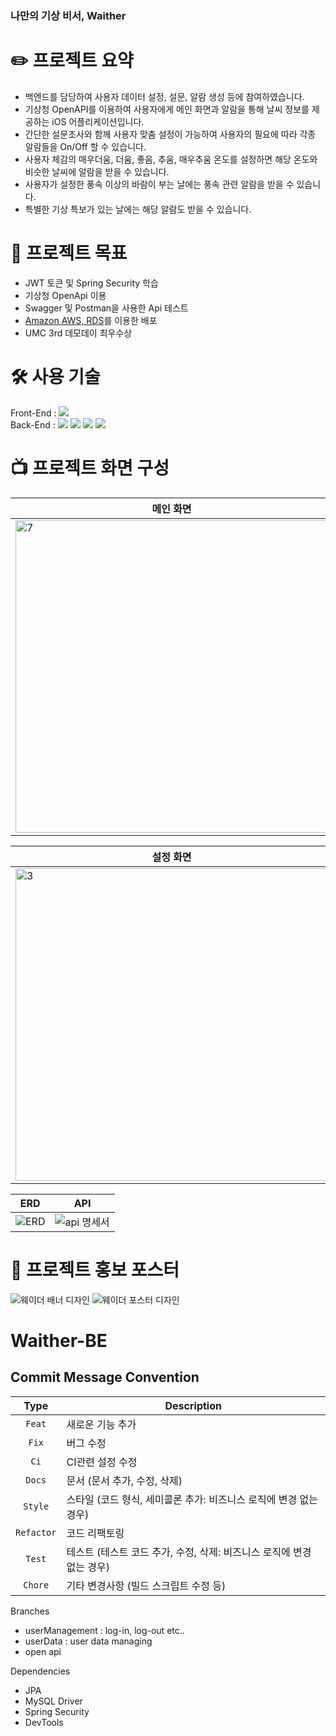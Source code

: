 ### 나만의 기상 비서, Waither

# ✏️ 프로젝트 요약
- 백엔드를 담당하여 사용자 데이터 설정, 설문, 알람 생성 등에 참여하였습니다.
- 기상청 OpenAPI를 이용하여 사용자에게 메인 화면과 알람을 통해 날씨 정보를 제공하는 iOS 어플리케이션입니다.
- 간단한 설문조사와 함께 사용자 맞춤 설정이 가능하여 사용자의 필요에 따라 각종 알람들을 On/Off 할 수 있습니다.
- 사용자 체감의 매우더움, 더움, 좋음, 추움, 매우추움 온도를 설정하면 해당 온도와 비슷한 날씨에 알람을 받을 수 있습니다.
- 사용자가 설정한 풍속 이상의 바람이 부는 날에는 풍속 관련 알람을 받을 수 있습니다.
- 특별한 기상 특보가 있는 날에는 해당 알람도 받을 수 있습니다.

# 🎯 프로젝트 목표
- JWT 토큰 및 Spring Security 학습
- 기상청 OpenApi 이용
- Swagger 및 Postman을 사용한 Api 테스트
- [Amazon AWS, RDS](https://aws.amazon.com/ko/)를 이용한 배포
- UMC 3rd 데모데이 최우수상

# 🛠️ 사용 기술
Front-End : <img src="https://img.shields.io/badge/Swift-FA7343?style=for-the-flat&logo=swift&logoColor=white">
<br>
Back-End : <img src="https://img.shields.io/badge/Spring-6DB33F?style=for-the-flat&logo=spring&logoColor=white"> <img src="https://img.shields.io/badge/Spring_Boot-F2F4F9?style=for-the-flat&logo=spring-boot"> <img src="https://img.shields.io/badge/MySQL-005C84?style=for-the-flat&logo=mysql&logoColor=white"> <img src="https://img.shields.io/badge/Amazon_AWS-FF9900?style=for-the-flat&logo=amazonaws&logoColor=white">
# 📺 프로젝트 화면 구성

| 메인 화면 | 설문 화면 |
| ------------ | ------------ |
| <img width="500" alt="7" src="https://github.com/seheonnn/Waither-BE/assets/101795921/a4f9c513-2e4a-4413-a41b-bb9c00e28e60"> | <img width="500" alt="2" src="https://github.com/seheonnn/Waither-BE/assets/101795921/af801346-d0ba-4655-bcc9-d1a05f921c76"> |

| 설정 화면 | 알림 설정 | 사용자 맞춤 설정 | 풍량, 풍속 설정 |
| ------------ | ----------- | ----------- | ----------- |
| <img width="500" alt="3" src="https://github.com/seheonnn/Waither-BE/assets/101795921/c86712db-3e8c-4a58-8b2d-91a6ee1a124c"> | <img width="500" alt="4" src="https://github.com/seheonnn/Waither-BE/assets/101795921/e3161e62-47d6-497f-8f3c-71a72b43385a"> | <img width="500" alt="5" src="https://github.com/seheonnn/Waither-BE/assets/101795921/d7c4d0de-2f96-441f-9781-47d3251db31f"> | <img width="500" alt="6" src="https://github.com/seheonnn/Waither-BE/assets/101795921/7e97ac00-6d7b-4b7c-85d8-1dbc7ccbdc31"> |

| ERD | API |
| ------------ | ------------ |
| ![ERD](https://github.com/seheonnn/Waither-BE/assets/101795921/9685d057-1388-4a6a-88e3-af3128286c82) | ![api 명세서](https://github.com/seheonnn/Waither-BE/assets/101795921/cd36b6a3-f7c0-4305-b1c7-5858e996e717) |

# 📢 프로젝트 홍보 포스터

![웨이더 배너 디자인](https://user-images.githubusercontent.com/69234788/223329313-1132cb19-7567-405f-babc-52426897f16f.jpeg)
![웨이더 포스터 디자인](https://user-images.githubusercontent.com/69234788/223329302-4eb8869a-9327-4f2d-a9c7-1d78cd31871e.jpeg)

# Waither-BE
## Commit Message Convention

|    Type     | Description  |
|:-----------:|---|
|   `Feat`    | 새로운 기능 추가 |
|    `Fix`    | 버그 수정 |
|    `Ci`     | CI관련 설정 수정 |
|   `Docs`    | 문서 (문서 추가, 수정, 삭제) |
|   `Style`   | 스타일 (코드 형식, 세미콜론 추가: 비즈니스 로직에 변경 없는 경우) |
| `Refactor`  | 코드 리팩토링 |
|   `Test`    | 테스트 (테스트 코드 추가, 수정, 삭제: 비즈니스 로직에 변경 없는 경우) |
|   `Chore`   | 기타 변경사항 (빌드 스크립트 수정 등) |

Branches
- userManagement : log-in, log-out etc..
- userData : user data managing
- open api 

Dependencies
- JPA 
- MySQL Driver
- Spring Security
- DevTools
